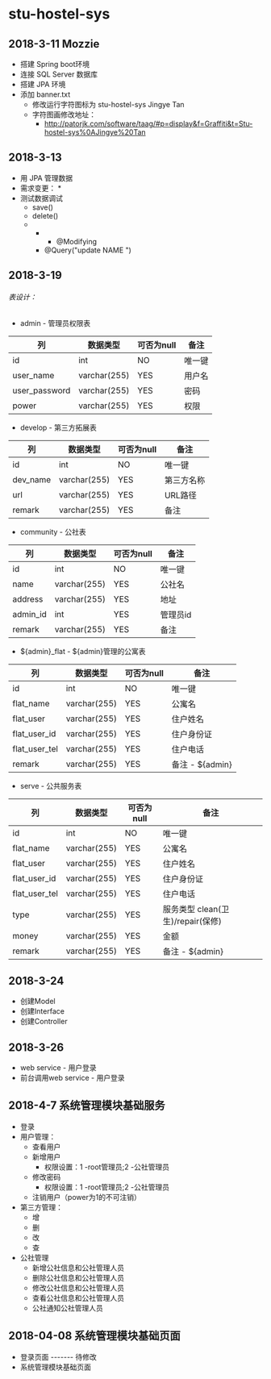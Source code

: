 # stu-hostel-sys

## 2018-3-11 Mozzie 
 * 搭建 Spring boot环境
 * 连接 SQL Server 数据库
 * 搭建 JPA 环境
 * 添加 banner.txt
   * 修改运行字符图标为 stu-hostel-sys Jingye Tan
   * 字符图画修改地址：
     * http://patorjk.com/software/taag/#p=display&f=Graffiti&t=Stu-hostel-sys%0AJingye%20Tan
## 2018-3-13
 * 用 JPA 管理数据
 * 需求变更：
   * 
 * 测试数据调试 
   * save()
   * delete()
   * * - @Modifying
     - @Query("update NAME ")
## 2018-3-19
 ###### 表设计： 
 * admin - 管理员权限表
   
 | 列       | 数据类型     | 可否为null | 备注   |
 | -------- | ------------ | ---------- | ------ |
 | id       | int          | NO         | 唯一键 |
 | user_name     | varchar(255) | YES        | 用户名 |
 | user_password | varchar(255) | YES        | 密码   |
 | power    | varchar(255) | YES        | 权限   |
 
 * develop - 第三方拓展表
 
  | 列       | 数据类型     | 可否为null | 备注   |
  | -------- | ------------ | ---------- | ------ |
  | id       | int          | NO         | 唯一键 |
  | dev_name | varchar(255) | YES        | 第三方名称 |
  | url      | varchar(255) | YES        | URL路径   |
  | remark   | varchar(255) | YES        | 备注   |
  
 * community - 公社表
 
 | 列       | 数据类型     | 可否为null | 备注   |
 | -------- | ------------ | ---------- | ------ |
 | id       | int          | NO         | 唯一键 |
 | name     | varchar(255) | YES        | 公社名 |
 | address  | varchar(255) | YES        | 地址   |
 | admin_id | int          | YES        | 管理员id |
 | remark   | varchar(255) | YES        | 备注   |
 
 * ${admin}_flat - ${admin}管理的公寓表
  
 | 列       | 数据类型     | 可否为null | 备注   |
 | -------- | ------------ | ---------- | ------ |
 | id       | int          | NO         | 唯一键 |
 | flat_name| varchar(255) | YES        | 公寓名 |
 | flat_user| varchar(255) | YES        | 住户姓名|
 | flat_user_id| varchar(255) | YES     | 住户身份证 |
 | flat_user_tel| varchar(255) | YES    | 住户电话 |
 | remark   | varchar(255) | YES        | 备注 - ${admin} |
 
 * serve - 公共服务表
   
 | 列       | 数据类型     | 可否为null | 备注   |
 | -------- | ------------ | ---------- | ------ |
 | id       | int          | NO         | 唯一键 |
 | flat_name| varchar(255) | YES        | 公寓名 |
 | flat_user| varchar(255) | YES        | 住户姓名|
 | flat_user_id| varchar(255) | YES     | 住户身份证 |
 | flat_user_tel| varchar(255) | YES    | 住户电话 |
 | type     | varchar(255) | YES    | 服务类型 clean(卫生)/repair(保修) |
 | money    | varchar(255) | YES    | 金额 |
 | remark   | varchar(255) | YES        | 备注 - ${admin} |
 
 ## 2018-3-24
 * 创建Model
 * 创建Interface
 * 创建Controller
 
 ## 2018-3-26
 * web service - 用户登录
 * 前台调用web service - 用户登录
 
 ## 2018-4-7 系统管理模块基础服务
 * 登录
 * 用户管理：
   * 查看用户
   * 新增用户
     * 权限设置：1 -root管理员;2 -公社管理员
   * 修改密码
     * 权限设置：1 -root管理员;2 -公社管理员
   * 注销用户（power为1的不可注销）
 * 第三方管理：
   * 增
   * 删
   * 改 
   * 查
 * 公社管理
   * 新增公社信息和公社管理人员
   * 删除公社信息和公社管理人员
   * 修改公社信息和公社管理人员
   * 查看公社信息和公社管理人员
   * 公社通知公社管理人员
 ## 2018-04-08 系统管理模块基础页面
 * 登录页面 ------- 待修改
 * 系统管理模块基础页面
   
 